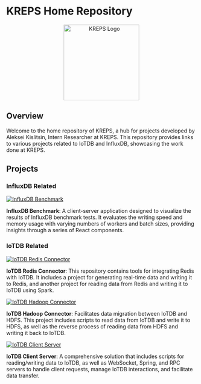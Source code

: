 # KREPS Home Repository

<p align="center">
  <img src="https://path-to-your-logo/logo.png" alt="KREPS Logo" width="200"/>
</p>

## Overview

Welcome to the home repository of KREPS, a hub for projects developed by Aleksei Kislitsin, Intern Researcher at KREPS. This repository provides links to various projects related to IoTDB and InfluxDB, showcasing the work done at KREPS.

## Projects

### InfluxDB Related

[![InfluxDB Benchmark](https://img.shields.io/badge/GitHub-InfluxDB%20Benchmark-blue?style=for-the-badge&logo=github)](https://github.com/NutonFlash/influxdb-benchmark)

**InfluxDB Benchmark**: A client-server application designed to visualize the results of InfluxDB benchmark tests. It evaluates the writing speed and memory usage with varying numbers of workers and batch sizes, providing insights through a series of React components.

### IoTDB Related

[![IoTDB Redis Connector](https://img.shields.io/badge/GitHub-IoTDB%20Redis%20Connector-blue?style=for-the-badge&logo=github)](https://github.com/NutonFlash/iotdb-redis-connector)

**IoTDB Redis Connector**: This repository contains tools for integrating Redis with IoTDB. It includes a project for generating real-time data and writing it to Redis, and another project for reading data from Redis and writing it to IoTDB using Spark.

[![IoTDB Hadoop Connector](https://img.shields.io/badge/GitHub-IoTDB%20Hadoop%20Connector-blue?style=for-the-badge&logo=github)](https://github.com/NutonFlash/iotdb-hadoop-connector)

**IoTDB Hadoop Connector**: Facilitates data migration between IoTDB and HDFS. This project includes scripts to read data from IoTDB and write it to HDFS, as well as the reverse process of reading data from HDFS and writing it back to IoTDB.

[![IoTDB Client Server](https://img.shields.io/badge/GitHub-IoTDB%20Client%20Server-blue?style=for-the-badge&logo=github)](https://github.com/NutonFlash/iotdb-client-server)

**IoTDB Client Server**: A comprehensive solution that includes scripts for reading/writing data to IoTDB, as well as WebSocket, Spring, and RPC servers to handle client requests, manage IoTDB interactions, and facilitate data transfer.
